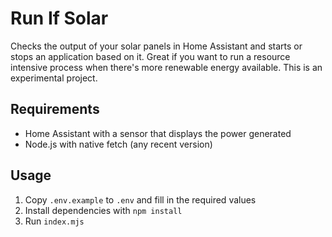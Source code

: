 # Run If Solar

Checks the output of your solar panels in Home Assistant and starts or stops an application based on it. Great if you want to run a resource intensive process when there's more renewable energy available. This is an experimental project.

## Requirements

- Home Assistant with a sensor that displays the power generated
- Node.js with native fetch (any recent version)

## Usage

1. Copy `.env.example` to `.env` and fill in the required values
2. Install dependencies with `npm install`
3. Run `index.mjs`
